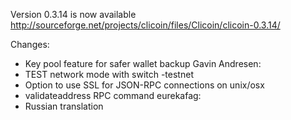 Version 0.3.14 is now available
http://sourceforge.net/projects/clicoin/files/Clicoin/clicoin-0.3.14/

Changes:
* Key pool feature for safer wallet backup
Gavin Andresen:
* TEST network mode with switch -testnet
* Option to use SSL for JSON-RPC connections on unix/osx
* validateaddress RPC command
eurekafag:
* Russian translation
